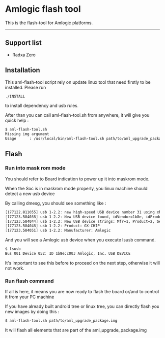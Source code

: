 # Amlogic flash tool

This is the flash-tool for Amlogic platforms.

----------------------------

## Support list

- Radxa Zero

## Installation

This aml-flash-tool script rely on update linux tool that need firstly to be installed.
Please run

```bash
./INSTALL
```

 to install dependency and usb rules.

After than you can call aml-flash-tool.sh from anywhere, it will give you quick help :

```bash
$ aml-flash-tool.sh
Missing img argument
Usage      : /usr/local/bin/aml-flash-tool.sh path/to/aml_upgrade_package.img
```

## Flash

### Run into mask rom mode

You should refer to Board indication to power up it into maskrom mode.

When the Soc is in maskrom mode properly,  you linux machine should detect a new usb device

By calling dmesg, you should see something like :

```bash
[177122.811055] usb 1-2.2: new high-speed USB device number 31 using xhci_hcd
[177123.584038] usb 1-2.2: New USB device found, idVendor=1b8e, idProduct=c003, bcdDevice= 0.20
[177123.584044] usb 1-2.2: New USB device strings: Mfr=1, Product=2, SerialNumber=0
[177123.584048] usb 1-2.2: Product: GX-CHIP
[177123.584051] usb 1-2.2: Manufacturer: Amlogic
```

And you will see a Amlogic usb device when you execute lsusb command.

```bash
$ lsusb
Bus 001 Device 052: ID 1b8e:c003 Amlogic, Inc. USB DEVICE
```

It's important to see this before to proceed on the next step, otherwise it will not work.

### Run flash command

If all is here, it means you are now ready to flash the board or/and to control it from your PC machine

If you have already built android tree or linux tree, you can directly flash you new images by doing this :

```bash
$ aml-flash-tool.sh path/to/aml_upgrade_package.img
```

It will flash all elements that are part of the aml_upgrade_package.img
